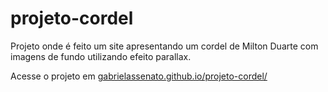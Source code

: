 # projeto-cordel
 Projeto onde é feito um site apresentando um cordel de Milton Duarte com imagens de fundo utilizando efeito parallax.

 Acesse o projeto em <a href="https://gabrielassenato.github.io/projeto-cordel/" target="_blank">gabrielassenato.github.io/projeto-cordel/</a></a>
